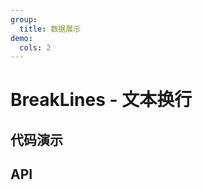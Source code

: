 ```yaml
---
group:
  title: 数据展示
demo:
  cols: 2
---
```


# BreakLines - 文本换行

## 代码演示

## API

<API id="BreakLines"></API>
